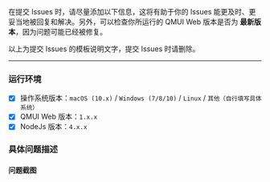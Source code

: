在提交 Issues 时，请尽量添加以下信息，这将有助于你的 Issues 能更及时、更妥当地被回复和解决。另外，可以检查你所运行的 QMUI Web 版本是否为 **最新版本**，因为问题可能已经被修复。

以上为提交 Issues 的模板说明文字，提交 Issues 时请删除。

----

### 运行环境 ###

- [x] 操作系统版本：`macOS (10.x)` / `Windows (7/8/10)` / `Linux` / `其他（自行填写具体系统）`
- [x] QMUI Web 版本：`1.x.x`
- [x] NodeJs 版本：`4.x.x`

### 具体问题描述 ###

#### 问题截图 ####
